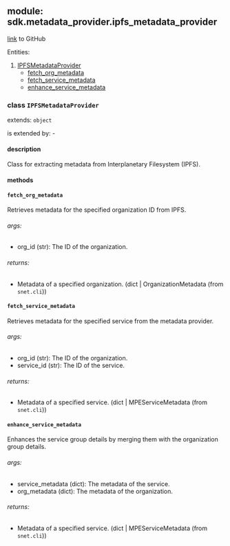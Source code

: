 ## module: sdk.metadata_provider.ipfs_metadata_provider

[link](https://github.com/singnet/snet-sdk-python/blob/master/snet/sdk/metadata_provider/metadata_provider.py) to GitHub

Entities:
1. [IPFSMetadataProvider](#class-transactionerror)
   - [fetch_org_metadata](#fetch_org_metadata)
   - [fetch_service_metadata](#fetch_service_metadata)
   - [enhance_service_metadata](#enhance_service_metadata)

### class `IPFSMetadataProvider`

extends: `object`

is extended by: -

#### description

Class for extracting metadata from Interplanetary Filesystem (IPFS).

#### methods

#### `fetch_org_metadata`

Retrieves metadata for the specified organization ID from IPFS.

###### args:

- org_id (str): The ID of the organization.

###### returns:

- Metadata of a specified organization. (dict | OrganizationMetadata (from `snet.cli`))

#### `fetch_service_metadata`

Retrieves metadata for the specified service from the metadata provider.

###### args:

- org_id (str): The ID of the organization.
- service_id (str): The ID of the service.

###### returns:

- Metadata of a specified service. (dict | MPEServiceMetadata (from `snet.cli`))

#### `enhance_service_metadata`

Enhances the service group details by merging them with the organization group details.

###### args:

- service_metadata (dict): The metadata of the service.
- org_metadata (dict): The metadata of the organization.

###### returns:

- Metadata of a specified service. (dict | MPEServiceMetadata (from `snet.cli`))
